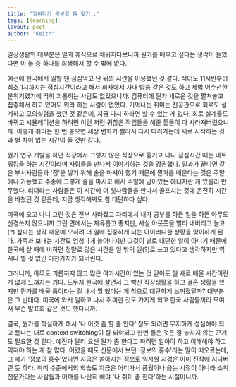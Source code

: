 ```yaml
---
title: "일하다가 공부할 틈 찾기.."
tags: [learning]
layout: post
author: "Keith"
---
```


일상생활의 대부분은 일과 휴식으로 채워지다보니까 뭔가를 배우고 싶다는 생각이 들었다면 이 둘 중 하나를 희생해서 할 수 밖에 없다. 

예전에 한국에서 일할 땐 점심먹고 난 뒤의 시간을 이용했던 것 같다. 적어도 11시반부터 최소 1시까지는 점심시간이라고 해서 회사에서 사내 방송 같은 것도 하고 제법 어수선한 분위기였기에 딱히 괴롭히는 사람도 없었으니까. 컴퓨터에 뭔가 새로운 것을 펼쳐놓고 집중해서 하고 있어도 뭐라 하는 사람이 없었다. 기억나는 취미는 진공관으로 회로도 설계하고 모의실험을 했던 것 같은데, 지금 다시 하라면 할 수 있는 게 없다. 회로 설계툴도 바뀌고 시뮬레이션을 하려면 이런 저런 귀찮은 작업들을 해줄 툴들이 다 사라져버렸으니까. 이렇게 취미는 한 번 놓으면 세상 변화가 빨라서 다시 따라가는데 새로 시작하는 것과 별 차이 없는 시간이 들 것만 같다.

뭔가 연구 개발을 하던 직장에서 그렇지 않은 직장으로 옮기고 나니 점심시간 때는 네트워킹을 하는 시간이라며 사람들을 만나서 이야기하는 것을 강권했다. 일과가 끝나면 같은 부서사람들과 '정'을 쌓기 위해 술을 마셔야 했기 때문에 뭔가를 배운다는 것은 주말에나 가능했고 주중에 그렇게 술을 마시고 해서 주말에 남아있는 에너지란 게 있을리 만무했다. 리더라는 사람들은 이 시간에 더 윗사람들을 만나서 골프치는 것에 온전히 시간을 바쳤던 것 같은데, 지금 생각해봐도 참 대단하다 싶다.

미국에 오고 나니 그런 것은 전부 사라졌고 자리에서 내가 공부를 하든 일을 하든 아무도 신경쓰지 않으니까 그런 면에서는 자유롭고 좋지만, 사실 아웃풋을 빨리 내버리고 놀고(?) 싶다는 생각 때문에 오히려 더 일에 집중하게 되는 아이러니한 상황을 맞이하게 된다. 가족과 보내는 시간도 엄청나게 늘어나지만 그것이 별로 대단한 일이 아니기 때문에 한국에 살 때에 비하면 정말로 많은 시간을 일 밖의 일(?)로 쓰고 있다고 생각하지만 역시나 별 것 없긴 마찬가지가 되버린다.

그러니까, 아무도 괴롭히지 않고 많은 여가시간이 있는 것 같아도 뭘 새로 배울 시간이란 게 없게 느껴지는 거다. 도무지 한국에 살면서 그 빡신 직장생활을 하고 결혼 생활을 했지만 뭔가를 배울 틈이라는 걸 내서 뭘 했다는 게 참으로 대단하게 느껴졌달까? 대부분은 그 반대다. 미국에 와서 일하고 나서 취미란 것도 가지게 되고 한국 사람들끼리 모여서 무슨 발표회 같은 것도 했다니까.

결국, 뭔가를 착실하게 해서 '나 이것 좀 할 줄 안다' 정도 되려면 무지하게 성실해야 되고 틈나는 대로 context switching이 잘 되야되고 한번 물은 것은 잘 놓치지 않는 끈기도 필요한 것 같다. 예전과 달리 요샌 뭔가 좀 한다고 하려면 알아야 하고 이해해야 하고 익혀야 하는 게 참 많다. 어렸을 때도 신문에서 보던 '정보의 홍수'라는 말이 떠오르는데, 그 때가 '정보의 홍수'였다면 지금은 쏟아지는 정보로 익사할 지경은 이미 진작에 지나버린 듯 하다. 취미 수준에서의 학습도 지금은 어디가서 풍월이나 읊는 시절이 아니라 소위 전문가라는 사람들과 어깨를 나란히 해야 '나 취미 좀 한다'하는 시절이니까. 